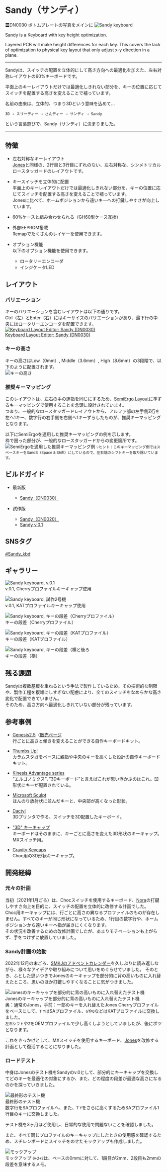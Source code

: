 # Sandy（サンディ）

〓DN0030 ボトムプレートの写真をメインに
![Sandy keyboard](/assets/README/DSC_7928.jpeg)  

Sandy is a Keyboard with key height optimization.

Layered PCB will make height differences for each key.
This covers the lack of optimization to physical key layout that only adjust x-y direction in a plane.

---

Sandyは、スイッチの配置を立体的にして高さ方向への最適化を加えた、左右対称レイアウトの60%キーボードです。  

平面上のキーレイアウトだけでは最適化しきれない部分を、キーの位置に応じてスイッチを配置する高さを変えることで補っています。

名前の由来は、立体的、つまり3Dという意味を込めて…

``` text
3D → スリーディー → さんディー → サンディ → Sandy
```

という言葉遊びで、Sandy（サンディ）に決まりました。

---

## 特徴

- 左右対称なキーレイアウト  
  [Jones](https://github.com/jpskenn/Jones)と同様の、2行目と3行目にずれのない、左右対称な、シンメトリカル ロースタッガードのレイアウトです。

- キースイッチを立体的に配置  
  平面上のキーレイアウトだけでは最適化しきれない部分を、キーの位置に応じてスイッチを配置する高さを変えることで補っています。  
  Jonesに比べて、ホームポジションから遠いキーへの打鍵しやすさが向上しています。

- 60%ケースと組み合わせられる（GH60型ケース互換）

- 外部EEPROM搭載  
  Remapでたくさんのレイヤーを使用できます。

- オプション機能  
  以下のオプション機能を使用できます。

  - ロータリーエンコーダ
  - インジケータLED

## レイアウト

### バリエーション

キーのバリエーションを含むレイアウトは以下の通りです。  
Ctrl（左）とEnter（右）にはキーサイズのバリエーションがあり、最下行の中央にはロータリーエンコーダを配置できます。
[![Keyboard Layout Editor: Sandy (DN0030)](/assets/README/layout.png)  
Keyboard Layout Editor: Sandy (DN0030)](http://www.keyboard-layout-editor.com/#/gists/c907e866d8f82b82a22b455e622b7301)

### キーの高さ

キーの高さはLow（0mm）, Middle（3.6mm）, High（8.6mm）の3段階で、以下のように配置されます。  
![キーの高さ](/assets/README/layout_height_map.png)

### 推奨キーマッピング

このレイアウトは、左右の手の運指を同じにするため、[SemiErgo Layout](https://github.com/mtei/SemiErgo_Layout)に準ずるキーマッピングで使用することを念頭に設計されています。  
つまり、一般的なロースタッガードレイアウトから、アルファ部の左手側Z行を左へ1キー、数字行の右手側を右側へ1キーずらしたものが、推奨キーマッピングとなります。

以下にSemiErgoを適用した推奨キーマッピングの例を示します。  
枠で囲った部分が、一般的なロースタッガードからの変更箇所です。
![SemiErgoを適用した推奨キーマッピング例](/assets/README/layout_SemiErgo_based_w_marking.png)
<small>💡ヒント：このキーマッピング例ではスペースキーをSandS（Space & Shift）にしているので、左右端のシフトキーを取り除いています。</small>

## ビルドガイド

- 最新版
  - [Sandy（DN0030）](/docs/BuildGuide_DN0030.md)

- 試作版
  - [Sandy（DN0020）](/docs/BuildGuide_DN0020.md)
  - [Sandy v.0.1](/docs/BuildGuide_v0_1.md)

## SNSタグ

[#Sandy_kbd](https://twitter.com/search?q=%23Sandy_kbd)

## ギャラリー

![Sandy keyboard, v.0.1](/assets/README/DSC_7893.jpeg)  
v.0.1, Cherryプロファイルキーキャップ使用  

![Sandy keyboard, 試作2号機](/assets/README/DSC_7942.jpeg)  
v.0.1, KATプロファイルキーキャップ使用

![Sandy keyboard, キーの段差（Cherryプロファイル）](/assets/README/DSC_7902.jpeg)  
キーの段差（Cherryプロファイル）

![Sandy keyboard, キーの段差（KATプロファイル）](/assets/README/DSC_7936.jpeg)  
キーの段差（KATプロファイル）

![Sandy keyboard, キーの段差（横と後ろ](/assets/README/DSC_7943.jpeg)  
キーの段差（横）

## 残る課題

Sandyは複数基板を重ねるという手法で製作しているため、その技術的な制限や、製作工程を複雑にしすぎない配慮により、全てのスイッチをなめらかな高さ変化で配置できていません。  
そのため、高さ方向へ最適化しきれていない部分が残っています。  

## 参考事例

- [Genesis2.5](https://github.com/sekigon-gonnoc/Genesis2.5-doc)（[販売ページ](https://booth.pm/ja/items/1308005)  
  行ごとに高さと傾きを変えることができる自作キーボードキット。  

- [Thumbs Up!](https://www.thumbsup.shop)  
  カラムスタガをベースに親指や中央のキーを高くした設計の自作キーボードキット。

- [Kinesis Advantage series](https://kinesis-ergo.com/products/#keyboards)  
  ”エルゴノミクス”、”3Dキーボード”と言えばこれが思い浮かぶのはこれ。凹形状にキーが配置されている。

- [Microsoft Sculpt](https://www.microsoft.com/en/accessories/products/keyboards/sculpt-ergonomic-desktop)  
  ほんのり放射状に並んだキーと、中央部が高くなった形状。

- [Dactyl](https://github.com/adereth/dactyl-keyboard)  
  3Dプリンタで作る、スイッチを3D配置したキーボード。

- ["3D" キーキャップ](https://qiita.com/zk_phi/items/5680607118516413a0ba)  
  キーボードはそのままに、キーごとに高さを変えた3D形状のキーキャップ。MXスイッチ用。

- [Gravity Keycaps](https://note.com/yfuku_/n/n1fbba2e8f44c)  
  Choc用の3D形状キーキャップ。

## 開発経緯

### 元々の計画

当初（2021年1月ごろ）は、Chocスイッチを使用するキーボード、[Nora](https://github.com/jpskenn/Nora)の打鍵しやすさ向上を目的に、スイッチの配置を立体的に改修する計画でした。  
Choc用キーキャップには、行ごとに高さの異なるプロファイルのものが存在しません。すべてのキーが同じ形状になっているため、1行目の数字行や、ホームポジションから遠いキーへ指が届きにくくなります。  
その状況を改善するための改修計画でしたが、あまりモチベーションも上がらず、手をつけずに放置していました。  

### Sandy計画の始動

2022年12月の末ごろ、[SMKJのアドベントカレンダー](https://scrapbox.io/self-made-kbds-ja/アドベントカレンダー)を久しぶりに読み返しながら、様々なアイデアや取り組みについて思いをめぐらせていました。
そのとき、ふとした思いつきでJonesのキーキャップを部分的に背の高いものに入れ替えたところ、思いのほか打鍵しやすくなることに気がつきました。  

![Jonesのキーキャップを部分的に背の高いものに入れ替えたテスト機](/assets/README/jones_key_height_test.jpeg)  
Jonesのキーキャップを部分的に背の高いものに入れ替えたテスト機  
奥：通常のJones，手前：一部のキーを入れ替えたJones
Cherryプロファイルをベースにして、`T` `Y`はSAプロファイル、`G`や`Q`などはKATプロファイルに交換しました。  
`左右シフト`や`Z`をOEMプロファイルで少し高くしようとしていましたが、後にボツとなります。

これをきっかけとして、MXスイッチを使用するキーボード、[Jones](https://github.com/jpskenn/Jones)を改修する計画として復活することになりました。  

### ロードテスト

中身はJonesのテスト機をSandyのv.0として、部分的にキーキャップを交換してどのキーを最適化の対象にするか、また、どの程度の段差が最適な高さになるのかを探っていきました。  

![最終形のテスト機](/assets/README/IMG_4914.jpeg)  
最終形のテスト機  
数字行をSAプロファイルへ、また、`T` `Y`をさらに高くするためSAプロファイル1行目のキーに交換しました。

テスト機を3ヶ月ほど使用し、日常的な使用で問題ないことを確認しました。

また、すべて同じプロファイルのキーキャップにしたときの使用感を確認するため、スチレンボードにスイッチをのせたモックアップも作成しました。

![モックアップ](/assets/README/IMG_4881.jpeg)  
モックアップ
`0+2+2`は、ベースの0mmに対して、1段目が2mm、2段目も2mmの段差を意味するメモ。
